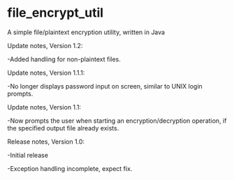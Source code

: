# file_encrypt_util
A simple file/plaintext encryption utility, written in Java

Update notes, Version 1.2:

-Added handling for non-plaintext files.

Update notes, Version 1.1.1:

-No longer displays password input on screen, similar to UNIX login prompts.

Update notes, Version 1.1:

-Now prompts the user when starting an encryption/decryption operation, if the specified output file already exists.

Release notes, Version 1.0:

-Initial release

-Exception handling incomplete, expect fix.
